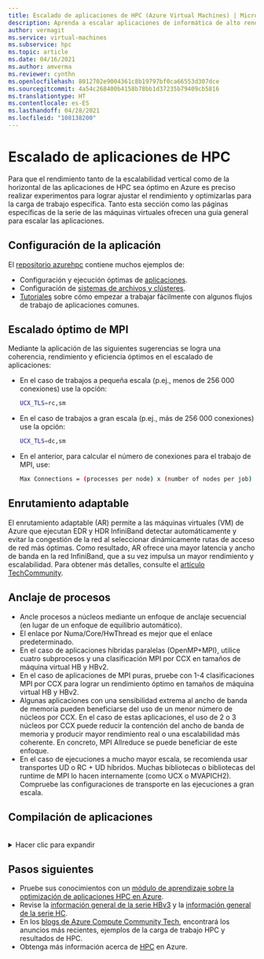 ```yaml
---
title: Escalado de aplicaciones de HPC (Azure Virtual Machines) | Microsoft Docs
description: Aprenda a escalar aplicaciones de informática de alto rendimiento en máquinas virtuales de Azure.
author: vermagit
ms.service: virtual-machines
ms.subservice: hpc
ms.topic: article
ms.date: 04/16/2021
ms.author: amverma
ms.reviewer: cynthn
ms.openlocfilehash: 8012702e9004361c8b19797bf0ca66553d307dce
ms.sourcegitcommit: 4a54c268400b4158b78bb1d37235b79409cb5816
ms.translationtype: HT
ms.contentlocale: es-ES
ms.lasthandoff: 04/28/2021
ms.locfileid: "108138200"
---
```

# <a name="scaling-hpc-applications"></a>Escalado de aplicaciones de HPC

Para que el rendimiento tanto de la escalabilidad vertical como de la horizontal de las aplicaciones de HPC sea óptimo en Azure es preciso realizar experimentos para lograr ajustar el rendimiento y optimizarlas para la carga de trabajo específica. Tanto esta sección como las páginas específicas de la serie de las máquinas virtuales ofrecen una guía general para escalar las aplicaciones.

## <a name="application-setup"></a>Configuración de la aplicación
El [repositorio azurehpc](https://github.com/Azure/azurehpc) contiene muchos ejemplos de:
- Configuración y ejecución óptimas de [aplicaciones](https://github.com/Azure/azurehpc/tree/master/apps).
- Configuración de [sistemas de archivos y clústeres](https://github.com/Azure/azurehpc/tree/master/examples).
- [Tutoriales](https://github.com/Azure/azurehpc/tree/master/tutorials) sobre cómo empezar a trabajar fácilmente con algunos flujos de trabajo de aplicaciones comunes.

## <a name="optimally-scaling-mpi"></a>Escalado óptimo de MPI 

Mediante la aplicación de las siguientes sugerencias se logra una coherencia, rendimiento y eficiencia óptimos en el escalado de aplicaciones:

- En el caso de trabajos a pequeña escala (p.ej., menos de 256 000 conexiones) use la opción:
   ```bash
   UCX_TLS=rc,sm
   ```

- En el caso de trabajos a gran escala (p.ej., más de 256 000 conexiones) use la opción:
   ```bash
   UCX_TLS=dc,sm
   ```

- En el anterior, para calcular el número de conexiones para el trabajo de MPI, use:
   ```bash
   Max Connections = (processes per node) x (number of nodes per job) x (number of nodes per job) 
   ```

## <a name="adaptive-routing"></a>Enrutamiento adaptable
El enrutamiento adaptable (AR) permite a las máquinas virtuales (VM) de Azure que ejecutan EDR y HDR InfiniBand detectar automáticamente y evitar la congestión de la red al seleccionar dinámicamente rutas de acceso de red más óptimas. Como resultado, AR ofrece una mayor latencia y ancho de banda en la red InfiniBand, que a su vez impulsa un mayor rendimiento y escalabilidad. Para obtener más detalles, consulte el [artículo TechCommunity](https://techcommunity.microsoft.com/t5/azure-compute/adaptive-routing-on-azure-hpc/ba-p/1205217).

## <a name="process-pinning"></a>Anclaje de procesos

- Ancle procesos a núcleos mediante un enfoque de anclaje secuencial (en lugar de un enfoque de equilibrio automático). 
- El enlace por Numa/Core/HwThread es mejor que el enlace predeterminado.
- En el caso de aplicaciones híbridas paralelas (OpenMP+MPI), utilice cuatro subprocesos y una clasificación MPI por CCX en tamaños de máquina virtual HB y HBv2.
- En el caso de aplicaciones de MPI puras, pruebe con 1-4 clasificaciones MPI por CCX para lograr un rendimiento óptimo en tamaños de máquina virtual HB y HBv2.
- Algunas aplicaciones con una sensibilidad extrema al ancho de banda de memoria pueden beneficiarse del uso de un menor número de núcleos por CCX. En el caso de estas aplicaciones, el uso de 2 o 3 núcleos por CCX puede reducir la contención del ancho de banda de memoria y producir mayor rendimiento real o una escalabilidad más coherente. En concreto, MPI Allreduce se puede beneficiar de este enfoque.
- En el caso de ejecuciones a mucho mayor escala, se recomienda usar transportes UD o RC + UD híbridos. Muchas bibliotecas o bibliotecas del runtime de MPI lo hacen internamente (como UCX o MVAPICH2). Compruebe las configuraciones de transporte en las ejecuciones a gran escala.

## <a name="compiling-applications"></a>Compilación de aplicaciones
<br>
<details>
<summary>Hacer clic para expandir</summary>

Aunque no es necesario, la compilación de aplicaciones con las marcas de optimización adecuadas proporciona el mejor rendimiento de escalado vertical en máquinas virtuales de las series HC y HB.

### <a name="amd-optimizing-cc-compiler"></a>Compilador AMD Optimizing C/C++ Compiler

El compilador AMD Optimizing C/C++ Compiler (AOCC) ofrece un alto nivel de optimizaciones avanzadas, subprocesamiento múltiple y compatibilidad de procesador que incluye la optimización global, la vectorización, el análisis entre procedimientos, las transformaciones de bucle y la generación de código. Los archivos binarios del compilador AOCC son adecuados para sistemas Linux que tengan la versión 2.17 de la biblioteca GNU C Library (glibc), y cualquier versión superior. El conjunto de compiladores consta de un compilador de C/C++ (clang), un compilador de Fortran (FLANG) y un front-end de Fortran para Clang (Dragon Egg).

### <a name="clang"></a>Clang

Clang es un compilador para C, C++ y Objective-C que se usa para controlar el preprocesamiento, el análisis, la optimización, la generación de código, el ensamblado y la vinculación. Clang admite la marca `-march=znver1`, que permite mejorar y ajustar la generación de código para la arquitectura X86 basada en Zen de AMD.

### <a name="flang"></a>FLANG

El compilador FLANG es una incorporación reciente al conjunto AOCC (se agregó en abril de 2018) y la versión que está a disposición de los programadores para que la descarguen y hagan pruebas es la versión preliminar. Se basa en Fortran 2008 y AMD amplía la versión de GitHub de FLANG (https://github.com/flang-compiler/flang). El compilador FLANG admite todas las opciones del compilador Clang y, además, tiene varias opciones adicionales específicas del compilador FLANG.

### <a name="dragonegg"></a>DragonEgg

DragonEgg es un complemento de gcc que reemplaza los optimizadores y los generadores de código de GCC por los del proyecto LLVM. DragonEgg, que se incluye con AOCC, funciona con gcc-4.8.x, se ha probado para destinos x86-32/x86-64 y se ha utilizado correctamente en diversas plataformas de Linux.

GFortran es el front-end real para los programas de Fortran responsables del preprocesamiento, la redistribución y el análisis semántico que genera la representación intermedia de GCC GIMPLE (IR). DragonEgg es un complemento de GNU que conecta con el flujo de compilación de GFortran. Implementa la API del complemento de GNU. Con la arquitectura del complemento, DragonEgg se convierte en el controlador del compilador e impulsa las distintas fases de compilación.  Después de seguir las instrucciones de descarga e instalación, DragonEgg se puede invocar mediante: 

```bash
$ gfortran [gFortran flags] 
   -fplugin=/path/AOCC-1.2-Compiler/AOCC-1.2-     
   FortranPlugin/dragonegg.so [plugin optimization flags]     
   -c xyz.f90 $ clang -O3 -lgfortran -o xyz xyz.o $./xyz
```
   
### <a name="pgi-compiler"></a>Compilador PGI
Está confirmado que PGI Community Edition, versión 17 funciona con AMD EPYC. Una versión compilada por PGI de STREAM entrega todo el ancho de banda de la memoria de la plataforma. La más reciente Community Edition 18.10 (noviembre de 2018) también debería funcionar correctamente. A continuación encontrará una CLI de ejemplo para realizar una compilación óptima con el compilador Intel:

```bash
pgcc $(OPTIMIZATIONS_PGI) $(STACK) -DSTREAM_ARRAY_SIZE=800000000 stream.c -o stream.pgi
```

### <a name="intel-compiler"></a>Compilador Intel
Está confirmado que la versión 18 del compilador Intel funciona con AMD EPYC. A continuación encontrará una CLI de ejemplo para realizar una compilación óptima con el compilador Intel.

```bash
icc -o stream.intel stream.c -DSTATIC -DSTREAM_ARRAY_SIZE=800000000 -mcmodel=large -shared-intel -Ofast –qopenmp
```

### <a name="gcc-compiler"></a>Compilador GCC 
En el caso de HPC, AMD la versión 7.3 del compilador GCC, o cualquier versión posterior. Las versiones anteriores, como la 4.8.5, que se incluía en RHEL/CentOS 7.4, no se recomiendan. GCC 7.3, y las versiones posteriores, ofrecerán un rendimiento considerablemente mejor en las pruebas de HPL, HPCG y DGEMM.

```bash
gcc $(OPTIMIZATIONS) $(OMP) $(STACK) $(STREAM_PARAMETERS) stream.c -o stream.gcc
```
</details>

## <a name="next-steps"></a>Pasos siguientes

- Pruebe sus conocimientos con un [módulo de aprendizaje sobre la optimización de aplicaciones HPC en Azure](/learn/modules/optimize-tightly-coupled-hpc-apps/).
- Revise la [información general de la serie HBv3](hbv3-series-overview.md) y la [información general de la serie HC](hc-series-overview.md).
- En los [blogs de Azure Compute Community Tech](https://techcommunity.microsoft.com/t5/azure-compute/bg-p/AzureCompute), encontrará los anuncios más recientes, ejemplos de la carga de trabajo HPC y resultados de HPC.
- Obtenga más información acerca de [HPC](/azure/architecture/topics/high-performance-computing/) en Azure.